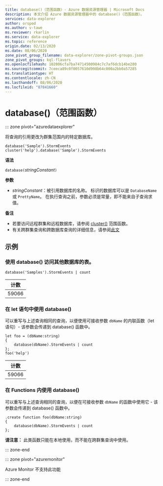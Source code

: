 ```yaml
---
title: database()（范围函数）- Azure 数据资源管理器 | Microsoft Docs
description: 本文介绍 Azure 数据资源管理器中的 database()（范围函数）。
services: data-explorer
author: orspod
ms.author: v-tawe
ms.reviewer: rkarlin
ms.service: data-explorer
ms.topic: reference
origin.date: 02/13/2020
ms.date: 08/06/2020
zone_pivot_group_filename: data-explorer/zone-pivot-groups.json
zone_pivot_groups: kql-flavors
ms.openlocfilehash: 102806cfa7ba74714500984c7c7af6dcb14be280
ms.sourcegitcommit: 7ceeca89c0f0057610d998b64c000a2bb0a57285
ms.translationtype: HT
ms.contentlocale: zh-CN
ms.lasthandoff: 08/06/2020
ms.locfileid: "87841660"
---
```

# <a name="database-scope-function"></a>database()（范围函数）

::: zone pivot="azuredataexplorer"

将查询的引用更改为群集范围内的特定数据库。 

```kusto
database('Sample').StormEvents
cluster('help').database('Sample').StormEvents
```

**语法**

`database(`*stringConstant*`)`

**参数**

* *stringConstant*：被引用数据库的名称。 标识的数据库可以是 `DatabaseName` 或 `PrettyName`。 在执行查询之前，参数必须是常量，即不能来自子查询求值。

**备注**

* 若要访问远程群集和远程数据库，请参阅 [cluster()](clusterfunction.md) 范围函数。
* 有关跨群集查询和跨数据库查询的详细信息，请参阅[此文](cross-cluster-or-database-queries.md)

## <a name="examples"></a>示例

### <a name="use-database-to-access-table-of-other-database"></a>使用 database() 访问其他数据库的表。 

```kusto
database('Samples').StormEvents | count
```

|计数|
|---|
|59066|

### <a name="use-database-inside-let-statements"></a>在 let 语句中使用 database() 

可以重写与上述查询相同的查询，以便使用可接收参数 `dbName` 的内联函数（let 语句）- 该参数会传递到 database() 函数中。

```kusto
let foo = (dbName:string)
{
    database(dbName).StormEvents | count
};
foo('help')
```

|计数|
|---|
|59066|

### <a name="use-database-inside-functions"></a>在 Functions 内使用 database() 

可以重写与上述查询相同的查询，以便在可接收参数 `dbName` 的函数中使用它 - 该参数会传递到 database() 函数中。

```kusto
.create function foo(dbName:string)
{
    database(dbName).StormEvents | count
};
```

**请注意：** 此类函数只能在本地使用，而不能在跨群集查询中使用。

::: zone-end

::: zone pivot="azuremonitor"

Azure Monitor 不支持此功能

::: zone-end
